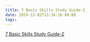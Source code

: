 ```yaml
---
title: 7 Basic Skills Study Guide-2
date: 2019-12-02T13:34:16-00:00
tags:
---
```


[7 Basic Skills Study Guide-2](http://content.themat.com/CoachesCorner/7-Basic-Skills-Guide.pdf)
